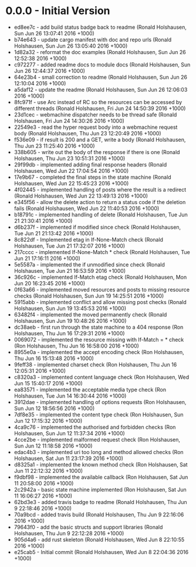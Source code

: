# 0.0.0 - Initial Version

* ed8ee7c - add build status badge back to readme (Ronald Holshausen, Sun Jun 26 13:07:41 2016 +1000)
* b74e643 - update cargo manifest with doc and repo urls (Ronald Holshausen, Sun Jun 26 13:05:40 2016 +1000)
* 1d82a32 - reformat the doc examples (Ronald Holshausen, Sun Jun 26 12:52:38 2016 +1000)
* c972277 - added readme docs to module docs (Ronald Holshausen, Sun Jun 26 12:44:37 2016 +1000)
* 64e23b4 - small correction to readme (Ronald Holshausen, Sun Jun 26 12:10:04 2016 +1000)
* a5daf12 - update the readme (Ronald Holshausen, Sun Jun 26 12:06:03 2016 +1000)
* 8fc971f - use Arc instead of RC so the resources can be accessed by different threads (Ronald Holshausen, Fri Jun 24 14:50:39 2016 +1000)
* 23d1cec - webmachine dispatcher needs to be thread safe (Ronald Holshausen, Fri Jun 24 14:30:26 2016 +1000)
* 22549e3 - read the hyper request body into a webmachine request body (Ronald Holshausen, Thu Jun 23 12:20:49 2016 +1000)
* f536e09 - if result is 200 and a GET, write a body (Ronald Holshausen, Thu Jun 23 11:25:40 2016 +1000)
* 338b605 - write out the body of the response if there is one (Ronald Holshausen, Thu Jun 23 10:51:31 2016 +1000)
* 29f99db - implemented adding final response headers (Ronald Holshausen, Wed Jun 22 17:04:54 2016 +1000)
* 17e9b67 - completed the final steps in the state machine (Ronald Holshausen, Wed Jun 22 15:45:23 2016 +1000)
* 4f02445 - implemented handling of posts where the result is a redirect (Ronald Holshausen, Wed Jun 22 13:49:13 2016 +1000)
* e345f56 - allow the delete action to return a status code if the deletion fails (Ronald Holshausen, Wed Jun 22 11:40:53 2016 +1000)
* b18791c - implemented handling of delete (Ronald Holshausen, Tue Jun 21 21:30:41 2016 +1000)
* d6b237f - implemented if modified since check (Ronald Holshausen, Tue Jun 21 21:13:42 2016 +1000)
* 8c822df - Implemented etag in If-None-Match check (Ronald Holshausen, Tue Jun 21 17:32:07 2016 +1000)
* 217cccc - implemented If-None-Match * check (Ronald Holshausen, Tue Jun 21 17:16:11 2016 +1000)
* 5e5587a - implemented the if unmodified since check (Ronald Holshausen, Tue Jun 21 16:53:59 2016 +1000)
* 36c926c - implemented If-Match etag check (Ronald Holshausen, Mon Jun 20 16:23:45 2016 +1000)
* 0f63a66 - implemented moved resources and posts to missing resource checks (Ronald Holshausen, Sun Jun 19 14:25:51 2016 +1000)
* 5915abb - implemented conflict and allow missing post checks (Ronald Holshausen, Sun Jun 19 13:45:53 2016 +1000)
* 63482f4 - implemented the moved permanently check (Ronald Holshausen, Sun Jun 19 10:48:26 2016 +1000)
* dc38aeb - first run through the state machine to a 404 response (Ron Holshausen, Thu Jun 16 17:29:31 2016 +1000)
* 0069072 - implemented the resource missing with If-Match = * check (Ron Holshausen, Thu Jun 16 16:58:00 2016 +1000)
* 8955e0a - implemented the accept encoding check (Ron Holshausen, Thu Jun 16 15:13:48 2016 +1000)
* 9feff38 - implemented charset check (Ron Holshausen, Thu Jun 16 12:05:31 2016 +1000)
* c8320a3 - implemented content language check (Ron Holshausen, Wed Jun 15 15:40:17 2016 +1000)
* ea83571 - implemented the acceptable media type check (Ron Holshausen, Tue Jun 14 16:30:44 2016 +1000)
* 3912dae - implemented handling of options requests (Ron Holshausen, Sun Jun 12 18:56:56 2016 +1000)
* 7df8e35 - implemented the content type check (Ron Holshausen, Sun Jun 12 17:15:32 2016 +1000)
* 4ca9c76 - implemented the authorised and forbidden checks (Ron Holshausen, Sun Jun 12 11:37:34 2016 +1000)
* 4cce2be - implemented malformed request check (Ron Holshausen, Sun Jun 12 11:18:58 2016 +1000)
* edac4b3 - implemented uri too long and method allowed checks (Ron Holshausen, Sat Jun 11 23:17:39 2016 +1000)
* d8325a1 - implemented the known method check (Ron Holshausen, Sat Jun 11 22:12:32 2016 +1000)
* f9dbf98 - implemented the available callback (Ron Holshausen, Sat Jun 11 20:58:00 2016 +1000)
* 2c2942a - basic state machine implemented (Ron Holshausen, Sat Jun 11 16:06:27 2016 +1000)
* 62bd3e3 - added travis badge to readme (Ronald Holshausen, Thu Jun 9 22:18:46 2016 +1000)
* 70a9bcd - added travis build (Ronald Holshausen, Thu Jun 9 22:16:06 2016 +1000)
* 79643f0 - add the basic structs and support libraries (Ronald Holshausen, Thu Jun 9 22:12:28 2016 +1000)
* 905d4a6 - add rust skeleton (Ronald Holshausen, Wed Jun 8 22:10:55 2016 +1000)
* e25cab5 - Initial commit (Ronald Holshausen, Wed Jun 8 22:04:36 2016 +1000)
